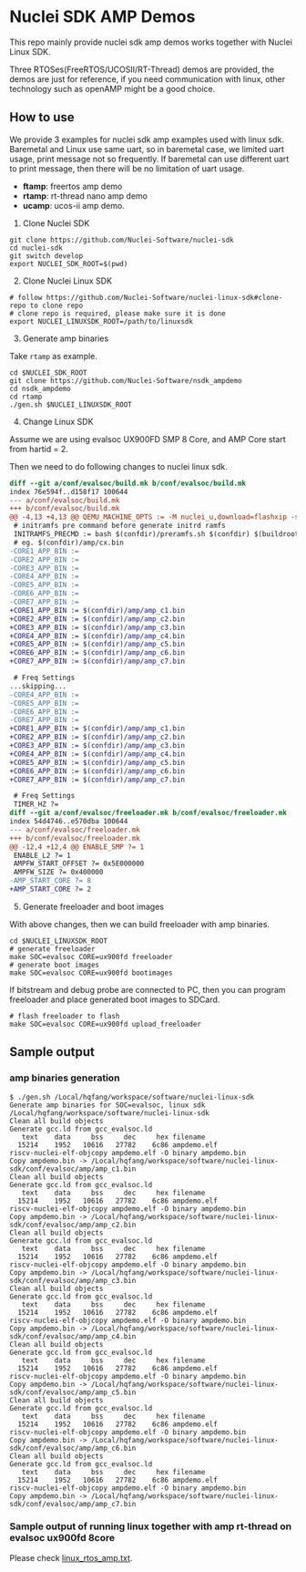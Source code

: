 # Nuclei SDK AMP Demos

This repo mainly provide nuclei sdk amp demos works together with Nuclei Linux SDK.

Three RTOSes(FreeRTOS/UCOSII/RT-Thread) demos are provided, the demos are just for
reference, if you need communication with linux, other technology such as openAMP
might be a good choice.

## How to use

We provide 3 examples for nuclei sdk amp examples used with linux sdk.
Baremetal and Linux use same uart, so in baremetal case, we limited uart
usage, print message not so frequently. If baremetal can use different
uart to print message, then there will be no limitation of uart usage.

* **ftamp**: freertos amp demo
* **rtamp**: rt-thread nano amp demo
* **ucamp**: ucos-ii amp demo.

1. Clone Nuclei SDK

~~~shell
git clone https://github.com/Nuclei-Software/nuclei-sdk
cd nuclei-sdk
git switch develop
export NUCLEI_SDK_ROOT=$(pwd)
~~~

2. Clone Nuclei Linux SDK

~~~shell
# follow https://github.com/Nuclei-Software/nuclei-linux-sdk#clone-repo to clone repo
# clone repo is required, please make sure it is done
export NUCLEI_LINUXSDK_ROOT=/path/to/linuxsdk
~~~

3. Generate amp binaries

Take ``rtamp`` as example.

~~~shell
cd $NUCLEI_SDK_ROOT
git clone https://github.com/Nuclei-Software/nsdk_ampdemo
cd nsdk_ampdemo
cd rtamp
./gen.sh $NUCLEI_LINUXSDK_ROOT
~~~

4. Change Linux SDK

Assume we are using evalsoc UX900FD SMP 8 Core, and AMP Core start from hartid = 2.

Then we need to do following changes to nuclei linux sdk.

~~~diff
diff --git a/conf/evalsoc/build.mk b/conf/evalsoc/build.mk
index 76e594f..d158f17 100644
--- a/conf/evalsoc/build.mk
+++ b/conf/evalsoc/build.mk
@@ -4,13 +4,13 @@ QEMU_MACHINE_OPTS := -M nuclei_u,download=flashxip -smp 8 -m 1.5G
 # initramfs pre command before generate initrd ramfs
 INITRAMFS_PRECMD := bash $(confdir)/preramfs.sh $(confdir) $(buildroot_initramfs_sysroot) copyfiles.txt
 # eg. $(confdir)/amp/cx.bin
-CORE1_APP_BIN :=
-CORE2_APP_BIN :=
-CORE3_APP_BIN :=
-CORE4_APP_BIN :=
-CORE5_APP_BIN :=
-CORE6_APP_BIN :=
-CORE7_APP_BIN :=
+CORE1_APP_BIN := $(confdir)/amp/amp_c1.bin
+CORE2_APP_BIN := $(confdir)/amp/amp_c2.bin
+CORE3_APP_BIN := $(confdir)/amp/amp_c3.bin
+CORE4_APP_BIN := $(confdir)/amp/amp_c4.bin
+CORE5_APP_BIN := $(confdir)/amp/amp_c5.bin
+CORE6_APP_BIN := $(confdir)/amp/amp_c6.bin
+CORE7_APP_BIN := $(confdir)/amp/amp_c7.bin

 # Freq Settings
...skipping...
-CORE4_APP_BIN :=
-CORE5_APP_BIN :=
-CORE6_APP_BIN :=
-CORE7_APP_BIN :=
+CORE1_APP_BIN := $(confdir)/amp/amp_c1.bin
+CORE2_APP_BIN := $(confdir)/amp/amp_c2.bin
+CORE3_APP_BIN := $(confdir)/amp/amp_c3.bin
+CORE4_APP_BIN := $(confdir)/amp/amp_c4.bin
+CORE5_APP_BIN := $(confdir)/amp/amp_c5.bin
+CORE6_APP_BIN := $(confdir)/amp/amp_c6.bin
+CORE7_APP_BIN := $(confdir)/amp/amp_c7.bin

 # Freq Settings
 TIMER_HZ ?=
diff --git a/conf/evalsoc/freeloader.mk b/conf/evalsoc/freeloader.mk
index 54d4746..e570dba 100644
--- a/conf/evalsoc/freeloader.mk
+++ b/conf/evalsoc/freeloader.mk
@@ -12,4 +12,4 @@ ENABLE_SMP ?= 1
 ENABLE_L2 ?= 1
 AMPFW_START_OFFSET ?= 0x5E000000
 AMPFW_SIZE ?= 0x400000
-AMP_START_CORE ?= 8
+AMP_START_CORE ?= 2
~~~

5. Generate freeloader and boot images

With above changes, then we can build freeloader with amp binaries.

~~~shell
cd $NUCLEI_LINUXSDK_ROOT
# generate freeloader
make SOC=evalsoc CORE=ux900fd freeloader
# generate boot images
make SOC=evalsoc CORE=ux900fd bootimages
~~~

If bitstream and debug probe are connected to PC, then you can program freeloader
and place generated boot images to SDCard.

~~~shell
# flash freeloader to flash
make SOC=evalsoc CORE=ux900fd upload_freeloader
~~~

## Sample output

### amp binaries generation

~~~
$ ./gen.sh /Local/hqfang/workspace/software/nuclei-linux-sdk
Generate amp binaries for SOC=evalsoc, linux sdk /Local/hqfang/workspace/software/nuclei-linux-sdk
Clean all build objects
Generate gcc.ld from gcc_evalsoc.ld
   text    data     bss     dec     hex filename
  15214    1952   10616   27782    6c86 ampdemo.elf
riscv-nuclei-elf-objcopy ampdemo.elf -O binary ampdemo.bin
Copy ampdemo.bin -> /Local/hqfang/workspace/software/nuclei-linux-sdk/conf/evalsoc/amp/amp_c1.bin
Clean all build objects
Generate gcc.ld from gcc_evalsoc.ld
   text    data     bss     dec     hex filename
  15214    1952   10616   27782    6c86 ampdemo.elf
riscv-nuclei-elf-objcopy ampdemo.elf -O binary ampdemo.bin
Copy ampdemo.bin -> /Local/hqfang/workspace/software/nuclei-linux-sdk/conf/evalsoc/amp/amp_c2.bin
Clean all build objects
Generate gcc.ld from gcc_evalsoc.ld
   text    data     bss     dec     hex filename
  15214    1952   10616   27782    6c86 ampdemo.elf
riscv-nuclei-elf-objcopy ampdemo.elf -O binary ampdemo.bin
Copy ampdemo.bin -> /Local/hqfang/workspace/software/nuclei-linux-sdk/conf/evalsoc/amp/amp_c3.bin
Clean all build objects
Generate gcc.ld from gcc_evalsoc.ld
   text    data     bss     dec     hex filename
  15214    1952   10616   27782    6c86 ampdemo.elf
riscv-nuclei-elf-objcopy ampdemo.elf -O binary ampdemo.bin
Copy ampdemo.bin -> /Local/hqfang/workspace/software/nuclei-linux-sdk/conf/evalsoc/amp/amp_c4.bin
Clean all build objects
Generate gcc.ld from gcc_evalsoc.ld
   text    data     bss     dec     hex filename
  15214    1952   10616   27782    6c86 ampdemo.elf
riscv-nuclei-elf-objcopy ampdemo.elf -O binary ampdemo.bin
Copy ampdemo.bin -> /Local/hqfang/workspace/software/nuclei-linux-sdk/conf/evalsoc/amp/amp_c5.bin
Clean all build objects
Generate gcc.ld from gcc_evalsoc.ld
   text    data     bss     dec     hex filename
  15214    1952   10616   27782    6c86 ampdemo.elf
riscv-nuclei-elf-objcopy ampdemo.elf -O binary ampdemo.bin
Copy ampdemo.bin -> /Local/hqfang/workspace/software/nuclei-linux-sdk/conf/evalsoc/amp/amp_c6.bin
Clean all build objects
Generate gcc.ld from gcc_evalsoc.ld
   text    data     bss     dec     hex filename
  15214    1952   10616   27782    6c86 ampdemo.elf
riscv-nuclei-elf-objcopy ampdemo.elf -O binary ampdemo.bin
Copy ampdemo.bin -> /Local/hqfang/workspace/software/nuclei-linux-sdk/conf/evalsoc/amp/amp_c7.bin
~~~

### Sample output of running linux together with amp rt-thread on evalsoc ux900fd 8core

Please check [linux_rtos_amp.txt](linux_rtos_amp.txt).
